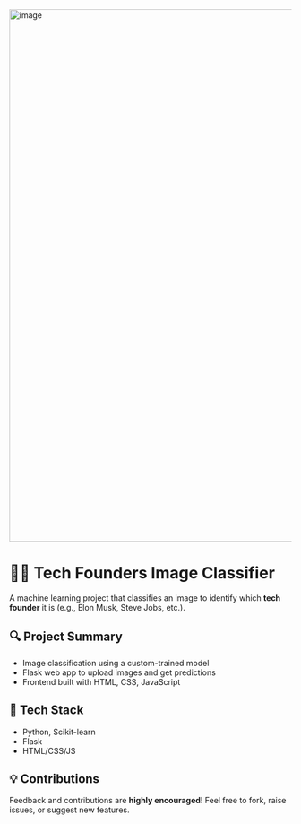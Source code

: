 <img width="950" alt="image" src="https://github.com/user-attachments/assets/2cec5fb4-331e-4149-9401-63f59bfac4dc" />

# 👨‍💻 Tech Founders Image Classifier

A machine learning project that classifies an image to identify which **tech founder** it is (e.g., Elon Musk, Steve Jobs, etc.).

## 🔍 Project Summary
- Image classification using a custom-trained model
- Flask web app to upload images and get predictions
- Frontend built with HTML, CSS, JavaScript

## 🔧 Tech Stack
- Python, Scikit-learn
- Flask
- HTML/CSS/JS

## 💡 Contributions
Feedback and contributions are **highly encouraged**! Feel free to fork, raise issues, or suggest new features.

